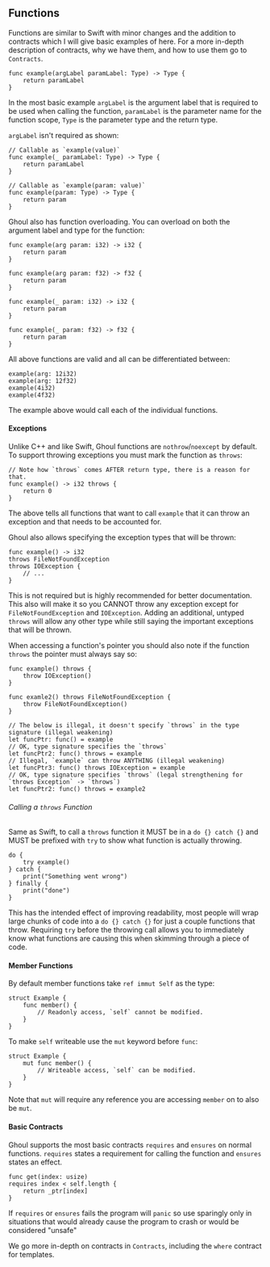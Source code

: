 ## Functions
Functions are similar to Swift with minor changes and the addition to contracts which I will give basic examples of 
here. For a more in-depth description of contracts, why we have them, and how to use them go to `Contracts`.
    
    func example(argLabel paramLabel: Type) -> Type {
        return paramLabel
    }
    
In the most basic example `argLabel` is the argument label that is required to be used when calling the function, 
`paramLabel` is the parameter name for the function scope, `Type` is the parameter type and the return type.

`argLabel` isn't required as shown:
    
    // Callable as `example(value)`
    func example(_ paramLabel: Type) -> Type {
        return paramLabel
    }
    
    // Callable as `example(param: value)`
    func example(param: Type) -> Type {
        return param
    }
    
Ghoul also has function overloading. You can overload on both the argument label and type for the function:
    
    func example(arg param: i32) -> i32 {
        return param
    }
    
    func example(arg param: f32) -> f32 {
        return param
    }
    
    func example(_ param: i32) -> i32 {
        return param
    }
    
    func example(_ param: f32) -> f32 {
        return param
    }
    
All above functions are valid and all can be differentiated between:
    
    example(arg: 12i32)
    example(arg: 12f32)
    example(4i32)
    example(4f32)
    
The example above would call each of the individual functions.

#### Exceptions
Unlike C++ and like Swift, Ghoul functions are `nothrow`/`noexcept` by default. To support throwing exceptions you must 
mark the function as `throws`:
    
    // Note how `throws` comes AFTER return type, there is a reason for that.
    func example() -> i32 throws {
        return 0
    }
    
The above tells all functions that want to call `example` that it can throw an exception and that needs to be accounted 
for.

Ghoul also allows specifying the exception types that will be thrown:
    
    func example() -> i32
    throws FileNotFoundException
    throws IOException {
        // ...
    }
    
This is not required but is highly recommended for better documentation. This also will make it so you CANNOT throw any 
exception except for `FileNotFoundException` and `IOException`. Adding an additional, untyped `throws` will allow any 
other type while still saying the important exceptions that will be thrown.

When accessing a function's pointer you should also note if the function `throws` the pointer must always say so:
    
    func example() throws {
        throw IOException()
    }
    
    func examle2() throws FileNotFoundException {
        throw FileNotFoundException()
    }
    
    // The below is illegal, it doesn't specify `throws` in the type signature (illegal weakening)
    let funcPtr: func() = example
    // OK, type signature specifies the `throws`
    let funcPtr2: func() throws = example
    // Illegal, `example` can throw ANYTHING (illegal weakening)
    let funcPtr3: func() throws IOException = example
    // OK, type signature specifies `throws` (legal strengthening for `throws Exception` -> `throws`)
    let funcPtr2: func() throws = example2
    
###### Calling a `throws` Function
Same as Swift, to call a `throws` function it MUST be in a `do {} catch {}` and MUST be prefixed with `try` to show 
what function is actually throwing.
    
    do {
        try example()
    } catch {
        print("Something went wrong")
    } finally {
        print("done")
    }
    
This has the intended effect of improving readability, most people will wrap large chunks of code into a 
`do {} catch {}` for just a couple functions that throw. Requiring `try` before the throwing call allows you to 
immediately know what functions are causing this when skimming through a piece of code.

#### Member Functions
By default member functions take `ref immut Self` as the type:
    
    struct Example {
        func member() {
            // Readonly access, `self` cannot be modified.
        }
    }
    
To make `self` writeable use the `mut` keyword before `func`:
    
    struct Example {
        mut func member() {
            // Writeable access, `self` can be modified.
        }
    }
    
Note that `mut` will require any reference you are accessing `member` on to also be `mut`.

#### Basic Contracts
Ghoul supports the most basic contracts `requires` and `ensures` on normal functions. 
`requires` states a requirement for calling the function and `ensures` states an effect.
    
    func get(index: usize)
    requires index < self.length {
        return _ptr[index]
    }
    
If `requires` or `ensures` fails the program will `panic` so use sparingly only in situations that would already cause 
the program to crash or would be considered "unsafe"

We go more in-depth on contracts in `Contracts`, including the `where` contract for templates.
